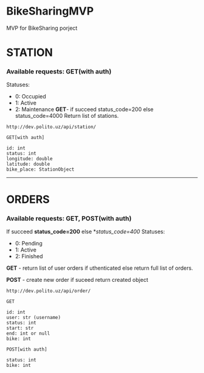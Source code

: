 # BikeSharingMVP
MVP for BikeSharing porject

# STATION
### Available requests: **GET**(with auth)
Statuses:
- 0: Occupied
- 1: Active
- 2: Maintenance
**GET**- if succeed status_code=200 else status_code=4000
Return list of stations.
```
http://dev.polito.uz/api/station/
```
```
GET[with auth]

id: int
status: int
longitude: double
latitude: double
bike_place: StationObject
```

---

# ORDERS
### Available requests: **GET**, **POST**(with auth)
If succeed **status_code=200** else **status_code=400*
Statuses:
- 0: Pending
- 1: Active
- 2: Finished

**GET** - return list of user orders if uthenticated else return full list of orders.

**POST** - create new order if suceed return created object

```
http://dev.polito.uz/api/order/
```
```
GET

id: int
user: str (username)
status: int
start: str
end: int or null
bike: int
```

```
POST[with auth]

status: int
bike: int
```
